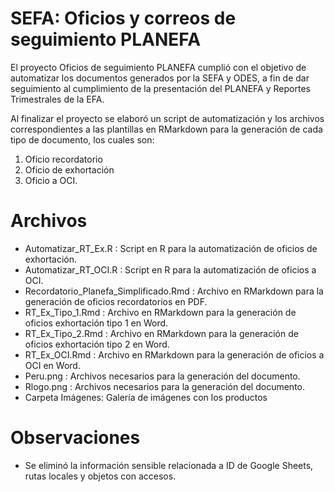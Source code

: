 # SEFA: Oficios y correos de seguimiento PLANEFA
El proyecto Oficios de seguimiento PLANEFA cumplió con el objetivo de automatizar los documentos generados por la SEFA y ODES, a fin de dar seguimiento al cumplimiento de la presentación del PLANEFA y Reportes Trimestrales de la EFA.

Al finalizar el proyecto se elaboró un script de automatización y los archivos correspondientes a las plantillas en RMarkdown para la generación de cada tipo de documento, los cuales son: 
1. Oficio recordatorio
2. Oficio de exhortación
3. Oficio a OCI.

# Archivos
- Automatizar_RT_Ex.R : Script en R para la automatización de oficios de exhortación.
- Automatizar_RT_OCI.R : Script en R para la automatización de oficios a OCI.
- Recordatorio_Planefa_Simplificado.Rmd : Archivo en RMarkdown para la generación de oficios recordatorios en PDF. 
- RT_Ex_Tipo_1.Rmd : Archivo en RMarkdown para la generación de oficios exhortación tipo 1 en Word. 
- RT_Ex_Tipo_2.Rmd : Archivo en RMarkdown para la generación de oficios exhortación tipo 2 en Word.
- RT_Ex_OCI.Rmd : Archivo en RMarkdown para la generación de oficios a OCI en Word.
- Peru.png : Archivos necesarios para la generación del documento.
- Rlogo.png : Archivos necesarios para la generación del documento.
- Carpeta Imágenes: Galería de imágenes con los productos


# Observaciones
- Se eliminó la información sensible relacionada a ID de Google Sheets, rutas locales y objetos con accesos.
